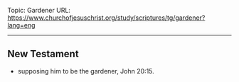 Topic: Gardener
URL: https://www.churchofjesuschrist.org/study/scriptures/tg/gardener?lang=eng

---

## New Testament

- supposing him to be the gardener, John 20:15.

